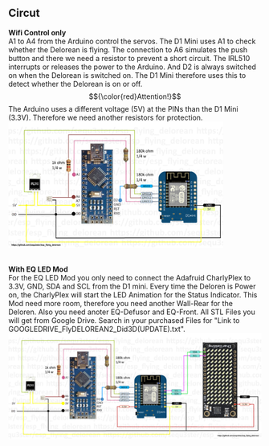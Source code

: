 ## Circut

**Wifi Control only**
<br>A1 to A4 from the Arduino control the servos. The D1 Mini uses A1 to check whether the Delorean is flying. The connection to A6 simulates the push button and there we need a resistor to prevent a short circuit. The IRL510 interrupts or releases the power to the Arduino. And D2 is always switched on when the Delorean is switched on. The D1 Mini therefore uses this to detect whether the Delorean is on or off.
<br>$${\color{red}Attention!}$$ The Arduino uses a different voltage (5V) at the PINs than the D1 Mini (3.3V). Therefore we need another resistors for protection.
<br><img src="/images/circuit_diagram.png" width="428">
<br><br>

**With EQ LED Mod**
<br>For the EQ LED Mod you only need to connect the Adafruid CharlyPlex to 3.3V, GND, SDA and SCL from the D1 mini.
Every time the Deloren is Power on, the CharlyPlex will start the LED Animation for the Status Indicator. This Mod need more room, therefore
you need another Wall-Rear for the Deloren. Also you need anoter EQ-Defusor and EQ-Front.
All STL Files you will get from Google Drive. Search in your purchased Files for "Link to GOOGLEDRIVE_FlyDELOREAN2_Did3D(UPDATE).txt".
<br><img src="/images/circuit_diagram_eq.png" width="600">
<br><br>
